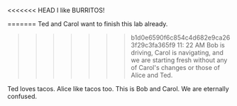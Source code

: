 <<<<<<< HEAD
I like BURRITOS!

=======
Ted and Carol want to finish this lab already.
>>>>>>> b1d0e6590f6c854c4d682e9ca263f29c3fa365f9
11: 22 AM Bob is driving, Carol is navigating, and we are starting fresh without any of Carol's changes or those of Alice and Ted.

Ted loves tacos.
Alice like tacos too.
This is Bob and Carol. We are eternally confused.

